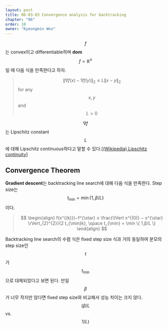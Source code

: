 ```yaml
---
layout: post
title: 06-03-03 Convergence analysis for backtracking
chapter: "06"
order: 10
owner: "Kyeongmin Woo"
---
```


$$f$$는 convex이고 differentiable하며 **dom** $$f = \mathbb{R}^n$$일 때 다음 식을 만족한다고 하자.

>$$ \lVert \nabla f(x) - \nabla f(y) \rVert_2 \le L \lVert x - y \rVert_2$$  for any $$x, y$$ and $$L \gt 0$$

$$\nabla f$$는 Lipschitz constant $$L$$에 대해  Lipschitz continuous하다고 말할 수 있다.[[(Wikipedia) Lipschitz continuity](https://en.wikipedia.org/wiki/Lipschitz_continuity)]
## Convergence Theorem

**Gradient descent**는 backtracking line search에 대해 다음 식을 만족한다. Step size는 $$t_{\min} = \min\{1,β/L\}$$이다.

> $$ \begin{align}
f(x^{(k)})−f^{\star} ≤ \frac{\lVert x^{(0)} − x^{\star} \rVert_{2}^{2}}{2 t_{\min}k}, \space t_{\min} = \min \{ 1,β/L \}
\end{align}
$$

Backtracking line search의 수렴 식은 fixed step size 식과 거의 동일하여 분모의 step size인 $$t$$가 $$t_{\min}$$으로 대체되었다고 보면 된다. 만일 $$β$$가 너무 작지만 않다면 fixed step size와 비교해서 성능 차이는 크지 않다. $$(β/L $$ vs. $$ 1/L)$$